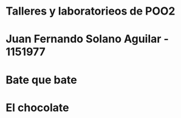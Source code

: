 # Talleres y laboratorieos de POO2
# Juan Fernando Solano Aguilar - 1151977
# Bate que bate
# El chocolate
